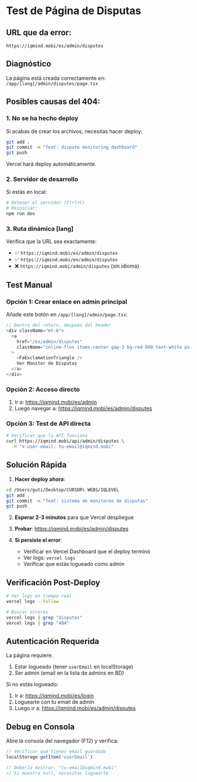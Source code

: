 # Test de Página de Disputas

## URL que da error:
`https://iqmind.mobi/es/admin/disputes`

## Diagnóstico

La página está creada correctamente en:
`/app/[lang]/admin/disputes/page.tsx`

## Posibles causas del 404:

### 1. **No se ha hecho deploy**
Si acabas de crear los archivos, necesitas hacer deploy:

```bash
git add .
git commit -m "feat: dispute monitoring dashboard"
git push
```

Vercel hará deploy automáticamente.

### 2. **Servidor de desarrollo**
Si estás en local:

```bash
# Detener el servidor (Ctrl+C)
# Reiniciar:
npm run dev
```

### 3. **Ruta dinámica [lang]**
Verifica que la URL sea exactamente:
- ✅ `https://iqmind.mobi/es/admin/disputes`
- ✅ `https://iqmind.mobi/en/admin/disputes`
- ❌ `https://iqmind.mobi/admin/disputes` (sin idioma)

## Test Manual

### Opción 1: Crear enlace en admin principal

Añade este botón en `/app/[lang]/admin/page.tsx`:

```typescript
// Dentro del return, después del header
<div className="mt-6">
  <a 
    href="/es/admin/disputes"
    className="inline-flex items-center gap-3 bg-red-600 text-white px-6 py-3 rounded-xl hover:bg-red-700"
  >
    <FaExclamationTriangle />
    Ver Monitor de Disputas
  </a>
</div>
```

### Opción 2: Acceso directo

1. Ir a: https://iqmind.mobi/es/admin
2. Luego navegar a: https://iqmind.mobi/es/admin/disputes

### Opción 3: Test de API directa

```bash
# Verificar que la API funciona
curl https://iqmind.mobi/api/admin/disputes \
  -H "x-user-email: tu-email@iqmind.mobi"
```

## Solución Rápida

1. **Hacer deploy ahora**:
```bash
cd /Users/guti/Desktop/CURSOR\ WEBS/IQLEVEL
git add .
git commit -m "feat: sistema de monitoreo de disputas"
git push
```

2. **Esperar 2-3 minutos** para que Vercel despliegue

3. **Probar**: https://iqmind.mobi/es/admin/disputes

4. **Si persiste el error**:
   - Verificar en Vercel Dashboard que el deploy terminó
   - Ver logs: `vercel logs`
   - Verificar que estás logueado como admin

## Verificación Post-Deploy

```bash
# Ver logs en tiempo real
vercel logs --follow

# Buscar errores
vercel logs | grep "disputes"
vercel logs | grep "404"
```

## Autenticación Requerida

La página requiere:
1. Estar logueado (tener `userEmail` en localStorage)
2. Ser admin (email en la lista de admins en BD)

Si no estás logueado:
1. Ir a: https://iqmind.mobi/es/login
2. Loguearte con tu email de admin
3. Luego ir a: https://iqmind.mobi/es/admin/disputes

## Debug en Consola

Abre la consola del navegador (F12) y verifica:

```javascript
// Verificar que tienes email guardado
localStorage.getItem('userEmail')

// Debería mostrar: "tu-email@iqmind.mobi"
// Si muestra null, necesitas loguearte
```


